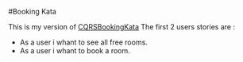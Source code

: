 #Booking Kata

This is my version of [CQRSBookingKata](https://codingdojo.org/kata/CQRS_Booking/)
The first 2 users stories are :

* As a user i whant to see all free rooms.
* As a user i whant to book a room.
